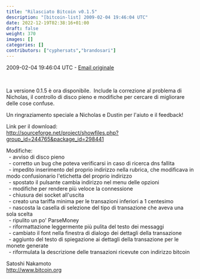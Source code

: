 ```yaml
---
title: "Rilasciato Bitcoin v0.1.5"
description: "[bitcoin-list] 2009-02-04 19:46:04 UTC"
date: 2022-12-19T02:38:16+01:00
draft: false
weight: 370
images: []
categories: []
contributors: ["cyphersats","brandosari"]
---
```


2009-02-04 19:46:04 UTC - [Email originale](https://web.archive.org/web/20171124135302/https://sourceforge.net/p/bitcoin/mailman/message/21500063/)

<br>

La versione 0.1.5 è ora disponibile. &nbsp;Include la correzione al problema di Nicholas, il controllo di disco pieno e modifiche per cercare di migliorare delle cose confuse.

Un ringraziamento speciale a Nicholas e Dustin per l'aiuto e il feedback!

Link per il download:<br>
<http://sourceforge.net/project/showfiles.php?group_id=244765&package_id=298441>

Modifiche:<br>
&ensp;\- avviso di disco pieno<br>
&ensp;\- corretto un bug che poteva verificarsi in caso di ricerca dns fallita<br>
&ensp;\- impedito inserimento del proprio indirizzo nella rubrica, che modificava in modo confusionario l'etichetta del proprio indirizzo<br>
&ensp;\- spostato il pulsante cambia indirizzo nel menu delle opzioni<br>
&ensp;\- modifiche per rendere più veloce la connessione<br>
&ensp;\- chiusura dei socket all'uscita<br>
&ensp;\- creato una tariffa minima per le transazioni inferiori a 1 centesimo<br>
&ensp;\- nascosta la casella di selezione del tipo di transazione che aveva una sola scelta<br>
&ensp;\- ripulito un po' ParseMoney<br>
&ensp;\- riformattazione leggermente più pulita del testo dei messaggi<br>
&ensp;\- cambiato il font nella finestra di dialogo dei dettagli della transazione<br>
&ensp;\- aggiunto del testo di spiegazione ai dettagli della transazione per le monete generate<br>
&ensp;\- riformulata la descrizione delle transazioni ricevute con indirizzo bitcoin

Satoshi Nakamoto<br>
<http://www.bitcoin.org>
